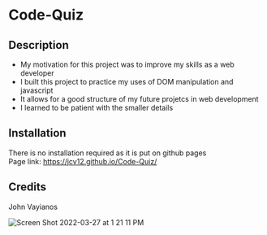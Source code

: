# Code-Quiz

## Description

- My motivation for this project was to improve my skills as a web developer
- I built this project to practice my uses of DOM manipulation and javascript
- It allows for a good structure of my future projetcs in web development
- I learned to be patient with the smaller details

## Installation
  
There is no installation required as it is put on github pages<br/>
Page link: https://jcv12.github.io/Code-Quiz/

## Credits
John Vayianos

![Screen Shot 2022-03-27 at 1 21 11 PM](https://user-images.githubusercontent.com/95864720/160292998-bad90fa0-6418-4e3d-a390-0f26c01ea32a.png)
